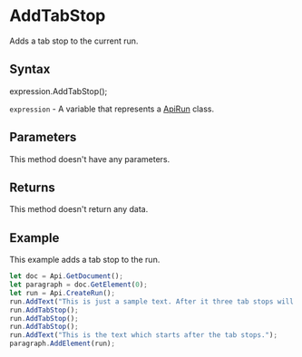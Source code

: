 # AddTabStop

Adds a tab stop to the current run.

## Syntax

expression.AddTabStop();

`expression` - A variable that represents a [ApiRun](../ApiRun.md) class.

## Parameters

This method doesn't have any parameters.

## Returns

This method doesn't return any data.

## Example

This example adds a tab stop to the run.

```javascript
let doc = Api.GetDocument();
let paragraph = doc.GetElement(0);
let run = Api.CreateRun();
run.AddText("This is just a sample text. After it three tab stops will be added.");
run.AddTabStop();
run.AddTabStop();
run.AddTabStop();
run.AddText("This is the text which starts after the tab stops.");
paragraph.AddElement(run);
```
